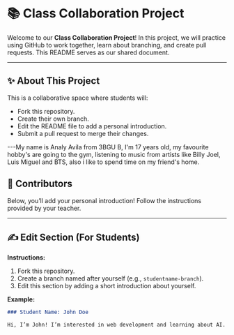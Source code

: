 # 📚 Class Collaboration Project

Welcome to our **Class Collaboration Project**! In this project, we will practice using GitHub to work together, learn about branching, and create pull requests. This README serves as our shared document.

---

## ✨ About This Project

This is a collaborative space where students will:
- Fork this repository.
- Create their own branch.
- Edit the README file to add a personal introduction.
- Submit a pull request to merge their changes.

---My name is Analy Avila from 3BGU B, I'm 17 years old, my favourite hobby's are going to the gym, listening to music from artists like Billy Joel, Luis Miguel and BTS, also i like to spend time on my friend's home.
## 👥 Contributors

Below, you’ll add your personal introduction! Follow the instructions provided by your teacher.

---

## ✍️ Edit Section (For Students)

**Instructions:**
1. Fork this repository.
2. Create a branch named after yourself (e.g., `studentname-branch`).
3. Edit this section by adding a short introduction about yourself.

**Example:**
```markdown
### Student Name: John Doe

Hi, I’m John! I’m interested in web development and learning about AI. My favorite programming language is JavaScript. 🚀
